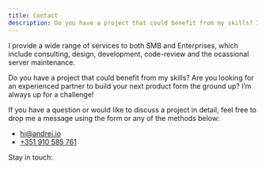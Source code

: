 ```yaml
---
title: Contact
description: Do you have a project that could benefit from my skills? I provide a wide range of services to both SMB and Enterprises, which include consulting, design, development, code-review and the ocassional server maintenance.
---
```


I provide a wide range of services to both SMB and Enterprises, which include consulting, design, development, code-review and the ocassional server maintenance.

Do you have a project that could benefit from my skills? Are you looking for an experienced partner to build your next product form the ground up? I’m always up for a challenge!

If you have a question or would like to discuss a project in detail, feel free to drop me a message using the form or any of the methods below:

-   [hi@andrei.io](mailto:hi@andrei.io)
-   [+351 910 585 761](tel:+351910585761)

Stay in touch:

<Social dark />
